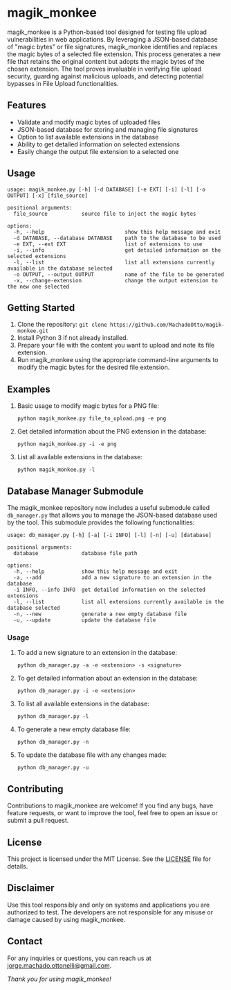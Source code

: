 
# magik_monkee
magik_monkee is a Python-based tool designed for testing file upload vulnerabilities in web applications. By leveraging a JSON-based database of "magic bytes" or file signatures, magik_monkee identifies and replaces the magic bytes of a selected file extension. This process generates a new file that retains the original content but adopts the magic bytes of the chosen extension. The tool proves invaluable in verifying file upload security, guarding against malicious uploads, and detecting potential bypasses in File Upload functionalities.

## Features
-   Validate and modify magic bytes of uploaded files
-   JSON-based database for storing and managing file signatures
-   Option to list available extensions in the database
-   Ability to get detailed information on selected extensions
-   Easily change the output file extension to a selected one

## Usage
    usage: magik_monkee.py [-h] [-d DATABASE] [-e EXT] [-i] [-l] [-o OUTPUT] [-x] [file_source]

    positional arguments:
      file_source           source file to inject the magic bytes
    
    options:
      -h, --help                          show this help message and exit
      -d DATABASE, --database DATABASE    path to the database to be used
      -e EXT, --ext EXT                   list of extensions to use
      -i, --info                          get detailed information on the selected extensions
      -l, --list                          list all extensions currently available in the database selected
      -o OUTPUT, --output OUTPUT          name of the file to be generated
      -x, --change-extension              change the output extension to the new one selected

## Getting Started
1.  Clone the repository: `git clone https://github.com/MachadoOtto/magik-monkee.git`
2.  Install Python 3 if not already installed.
3.  Prepare your file with the content you want to upload and note its file extension.
4.  Run magik_monkee using the appropriate command-line arguments to modify the magic bytes for the desired file extension.

## Examples
1.  Basic usage to modify magic bytes for a PNG file:

        python magik_monkee.py file_to_upload.png -e png
    
2.  Get detailed information about the PNG extension in the database:

        python magik_monkee.py -i -e png

3.  List all available extensions in the database:

        python magik_monkee.py -l

## Database Manager Submodule
The magik_monkee repository now includes a useful submodule called `db_manager.py` that allows you to manage the JSON-based database used by the tool. This submodule provides the following functionalities:

    usage: db_manager.py [-h] [-a] [-i INFO] [-l] [-n] [-u] [database]
    
    positional arguments:
      database              database file path
    
    options:
      -h, --help            show this help message and exit
      -a, --add             add a new signature to an extension in the database
      -i INFO, --info INFO  get detailed information on the selected extensions
      -l, --list            list all extensions currently available in the database selected
      -n, --new             generate a new empty database file
      -u, --update          update the database file

### Usage
1.  To add a new signature to an extension in the database:
   
        python db_manager.py -a -e <extension> -s <signature> 
    
2.  To get detailed information about an extension in the database:
    
        python db_manager.py -i -e <extension> 
    
3.  To list all available extensions in the database:
    
        python db_manager.py -l 
    
4.  To generate a new empty database file:
    
        python db_manager.py -n 
    
6.  To update the database file with any changes made:

        python db_manager.py -u

## Contributing

Contributions to magik_monkee are welcome! If you find any bugs, have feature requests, or want to improve the tool, feel free to open an issue or submit a pull request.

## License

This project is licensed under the MIT License. See the [LICENSE](https://raw.githubusercontent.com/MachadoOtto/magik-monkee/main/LICENSE) file for details.

## Disclaimer

Use this tool responsibly and only on systems and applications you are authorized to test. The developers are not responsible for any misuse or damage caused by using magik_monkee.

## Contact

For any inquiries or questions, you can reach us at [jorge.machado.ottonelli@gmail.com](mailto:jorge.machado.ottonelli@gmail.com).

_Thank you for using magik_monkee!_
